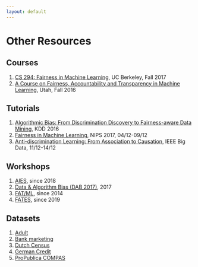 ```yaml
---
layout: default
---
```


# Other Resources

## Courses

1. [CS 294: Fairness in Machine Learning](https://fairmlclass.github.io), UC Berkeley, Fall 2017
2. [A Course on Fairness, Accountability and Transparency in Machine Learning](https://geomblog.github.io/fairness/), Utah, Fall  2016

## Tutorials

1. [Algorithmic Bias: From Discrimination Discovery to Fairness-aware Data Mining](francescobonchi.com/algorithmic_bias_tutorial.html), KDD 2016
2. [Fairness in Machine Learning](http://mrtz.org/nips17), NIPS 2017, 04/12-09/12
3. [Anti-discrimination Learning: From Association to Causation](http://csce.uark.edu/~xintaowu/kdd18-tutorial/), IEEE Big Data, 11/12-14/12

## Workshops

1. [AIES](http://www.aies-conference.com/), since 2018
2. [Data & Algorithm Bias (DAB 2017)](http://dab.udd.cl/2017/), 2017
3. [FAT/ML](https://www.fatml.org/), since 2014
4. [FATES](http://fates19.isti.cnr.it/), since 2019

## Datasets

1. [Adult](https://archive.ics.uci.edu/ml/datasets/adult)
2. [Bank marketing](https://archive.ics.uci.edu/ml/datasets/bank+marketing)
3. [Dutch Census](https://sites.google.com/site/conditionaldiscrimination/)
4. [German Credit](https://archive.ics.uci.edu/ml/datasets/statlog+(german+credit+data))
5. [ProPublica COMPAS](https://github.com/propublica/compas-analysis)